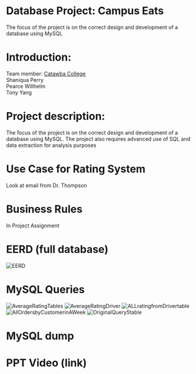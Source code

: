 # Database Project: Campus Eats
The focus of the project is on the correct design and development of a database using MySQL

# Introduction:
Team member: <a href="http://www.catawba.edu">Catawba College</a><br>
             Shaniqua Perry<br>
             Pearce Willhelm<br>
             Tony Yang<br>
 
 
  # Project description:
  The focus of the project is on the correct design and development of a database using MySQL.  The project also requires advanced use of SQL and data extraction for analysis purposes


# Use Case for Rating System
Look at email from Dr. Thompson

# Business Rules
In Project Assignment

# EERD (full database)
![EERD](https://user-images.githubusercontent.com/78328362/116940271-b4205d80-ac3b-11eb-8371-bbf7b9cc511e.png)

# MySQL Queries
![AverageRatingTables](https://user-images.githubusercontent.com/78328362/116940346-d6b27680-ac3b-11eb-85f1-f8c4b3d02e95.png)
![AverageRatingDriver](https://user-images.githubusercontent.com/78328362/116940344-d619e000-ac3b-11eb-8287-9e879bfd45cb.png)
![ALLratingfromDrivertable](https://user-images.githubusercontent.com/78328362/116940343-d5814980-ac3b-11eb-9919-360d70e4f3f4.png)
![AllOrdersbyCustomerinAWeek](https://user-images.githubusercontent.com/78328362/116940342-d4e8b300-ac3b-11eb-9c35-0b9234319b2a.png)
![OriginalQuery5table](https://user-images.githubusercontent.com/78328362/116940351-d74b0d00-ac3b-11eb-893e-cc5d6d6769f2.png)
# MySQL dump

# PPT Video (link)
